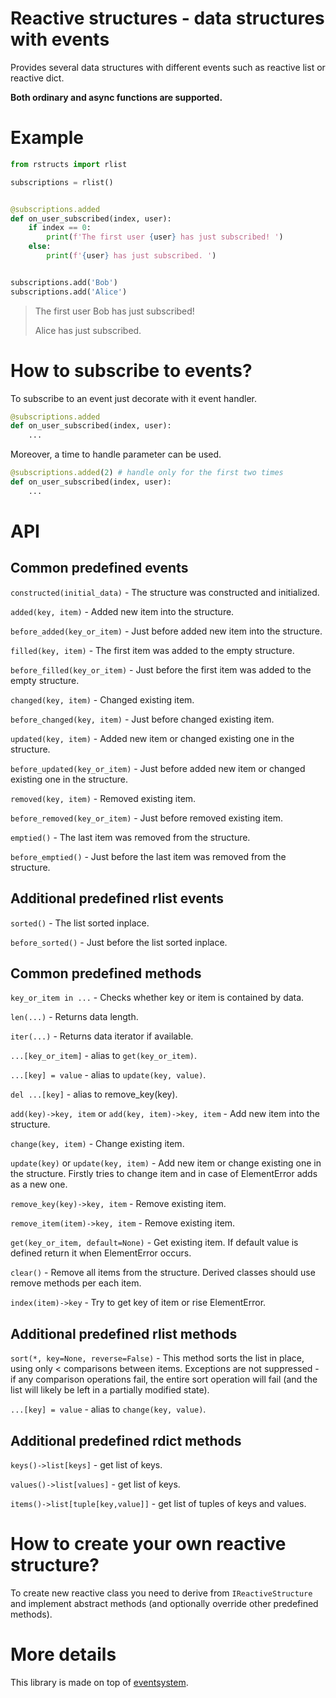 # Reactive structures - data structures with events

Provides several data structures with different events such as reactive list or reactive dict.

**Both ordinary and async functions are supported.**

# Example

```python
from rstructs import rlist

subscriptions = rlist()


@subscriptions.added
def on_user_subscribed(index, user):
	if index == 0:
		print(f'The first user {user} has just subscribed! ')
	else:
		print(f'{user} has just subscribed. ')


subscriptions.add('Bob')
subscriptions.add('Alice')

```

> The first user Bob has just subscribed!
>
> Alice has just subscribed.

# How to subscribe to events?

To subscribe to an event just decorate with it event handler.

```python
@subscriptions.added
def on_user_subscribed(index, user):
	...
```

Moreover, a time to handle parameter can be used.

```python
@subscriptions.added(2) # handle only for the first two times
def on_user_subscribed(index, user):
	...
```

# API

## Common predefined events

`constructed(initial_data)` - The structure was constructed and initialized.

`added(key, item)` - Added new item into the structure.

`before_added(key_or_item)` - Just before added new item into the structure.

`filled(key, item)` - The first item was added to the empty structure.

`before_filled(key_or_item)` - Just before the first item was added to the empty structure.

`changed(key, item)` - Changed existing item.

`before_changed(key, item)` - Just before changed existing item.

`updated(key, item)` - Added new item or changed existing one in the structure.

`before_updated(key_or_item)` - Just before added new item or changed existing one in the structure.

`removed(key, item)` - Removed existing item.

`before_removed(key_or_item)` - Just before removed existing item.

`emptied()` - The last item was removed from the structure.

`before_emptied()` - Just before the last item was removed from the structure.

## Additional predefined rlist events

`sorted()` - The list sorted inplace.

`before_sorted()` - Just before the list sorted inplace.

## Common predefined methods

`key_or_item in ...` - Checks whether key or item is contained by data.

`len(...)` - Returns data length.

`iter(...)` - Returns data iterator if available.

`...[key_or_item]` - alias to `get(key_or_item)`.

`...[key] = value` - alias to `update(key, value)`.

`del ...[key]` - alias to remove_key(key).

`add(key)->key, item` or `add(key, item)->key, item` - Add new item into the structure.

`change(key, item)` - Change existing item.

`update(key)` or `update(key, item)` - Add new item or change existing one in the structure. Firstly tries to change item and in case of ElementError adds as a new one.

`remove_key(key)->key, item` - Remove existing item.

`remove_item(item)->key, item` - Remove existing item.

`get(key_or_item, default=None)` - Get existing item. If default value is defined return it when ElementError occurs.

`clear()` - Remove all items from the structure. Derived classes should use remove methods per each item.

`index(item)->key` - Try to get key of item or rise ElementError.

## Additional predefined rlist methods

`sort(*, key=None, reverse=False)` - This method sorts the list in place, using only < comparisons between items. Exceptions are not suppressed - if any comparison operations fail, the entire sort operation will fail (and the list will likely be left in a partially modified state).

`...[key] = value` - alias to `change(key, value)`.

## Additional predefined rdict methods

`keys()->list[keys]` - get list of keys.

`values()->list[values]` - get list of keys.

`items()->list[tuple[key,value]]` - get list of tuples of keys and values.

# How to create your own reactive structure?

To create new reactive class you need to derive from `IReactiveStructure` and implement abstract methods (and optionally override other predefined methods).

# More details

This library is made on top of [eventsystem](https://pypi.org/project/eventsystem).
